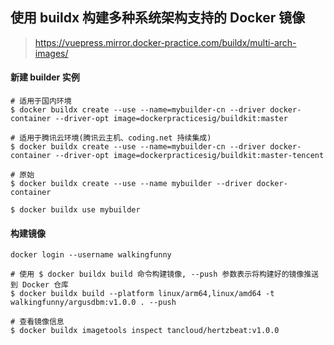 ## 使用 buildx 构建多种系统架构支持的 Docker 镜像   

> https://vuepress.mirror.docker-practice.com/buildx/multi-arch-images/  

#### 新建 builder 实例   

```shell
# 适用于国内环境
$ docker buildx create --use --name=mybuilder-cn --driver docker-container --driver-opt image=dockerpracticesig/buildkit:master

# 适用于腾讯云环境(腾讯云主机、coding.net 持续集成)
$ docker buildx create --use --name=mybuilder-cn --driver docker-container --driver-opt image=dockerpracticesig/buildkit:master-tencent

# 原始
$ docker buildx create --use --name mybuilder --driver docker-container

$ docker buildx use mybuilder

```

#### 构建镜像  

```shell
docker login --username walkingfunny
```

```shell
# 使用 $ docker buildx build 命令构建镜像, --push 参数表示将构建好的镜像推送到 Docker 仓库
$ docker buildx build --platform linux/arm64,linux/amd64 -t walkingfunny/argusdbm:v1.0.0 . --push

# 查看镜像信息
$ docker buildx imagetools inspect tancloud/hertzbeat:v1.0.0

```
